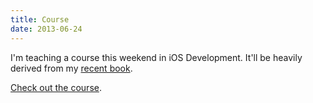 ```yaml
---
title: Course
date: 2013-06-24
---
```



I'm teaching a course this weekend in iOS Development. It'll be heavily derived from my [recent book](http://yourfirstiosapp.com).

[Check out the course](http://iosapps.eventbrite.com).


  